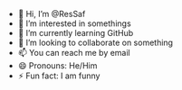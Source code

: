 - 👋 Hi, I’m @ResSaf
- 👀 I’m interested in somethings
- 🌱 I’m currently learning GitHub
- 💞️ I’m looking to collaborate on something
- 📫 You can reach me by email
- 😄 Pronouns: He/Him
- ⚡ Fun fact: I am funny

<!---
ResSaf/ResSaf is a ✨ special ✨ repository because its `README.md` (this file) appears on your GitHub profile.
You can click the Preview link to take a look at your changes.
--->
